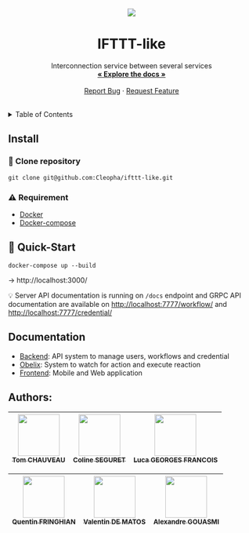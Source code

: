 <br />
<div align="center">
  <a href="https://github.com/LedgerHQ/app-ethereum">
    <img src="https://img.icons8.com/nolan/64/paralell-workflow.png">
  </a>

  <h1 align="center">IFTTT-like</h1>

  <p align="center">
    Interconnection service between several services
    <br />
    <a href=""><strong>« Explore the docs »</strong></a>
    <br />
    <br />
    <a href="https://github.com/Cleopha/ifttt-like/issues">Report Bug</a>
    · <a href="https://github.com/Cleopha/ifttt-like/issues">Request Feature</a>
  </p>
</div>
<br/>

<details>
  <summary>Table of Contents</summary>

- [Install](#install)
  - [:rocket: Clone repository](#rocket-clone-repository)
  - [:warning: Requirement](#warning-requirement)
- [:checkered_flag: Quick-Start](#checkered_flag-quick-start)
- [Authors:](#authors)

</details>

## Install

### :rocket: Clone repository

```shell
git clone git@github.com:Cleopha/ifttt-like.git
```

### :warning: Requirement

- [Docker](https://docs.docker.com/get-docker/)
- [Docker-compose](https://docs.docker.com/compose/install/)

## :checkered_flag: Quick-Start

```shell
docker-compose up --build
```

-> http://localhost:3000/

:bulb: Server API documentation is running on `/docs` endpoint and 
GRPC API documentation are available on [http://localhost:7777/workflow/](http://localhost:7777/workflow/)
and [http://localhost:7777/credential/](http://localhost:7777/credential/)

## Documentation

- [Backend](./backend): API system to manage users, workflows and credential
- [Obelix](./obelix): System to watch for action and execute reaction
- [Frontend](./frontend): Mobile and Web application

## Authors:


| [<img src="https://github.com/TomChv.png?size=85" width=85><br><sub>Tom CHAUVEAU</sub>](https://github.com/TomChv) | [<img src="https://github.com/Cleopha.png?size=85" width=85><br><sub>Coline SEGURET</sub>](https://github.com/Cleopha) | [<img src="https://github.com/PtitLuca.png?size=85" width=85><br><sub>Luca GEORGES FRANCOIS</sub>](https://github.com/PtitLuca) 
| :---: | :---: | :---: |

| [<img src="https://github.com/QuentinFringhian.png?size=85" width=85><br><sub>Quentin FRINGHIAN</sub>](https://github.com/QuentinFringhian) | [<img src="https://github.com/Thytu.png?size=85" width=85><br><sub>Valentin DE MATOS</sub>](https://github.com/Thytu) | [<img src="https://github.com/etarc0s.png?size=85" width=85><br><sub>Alexandre GOUASMI</sub>](https://github.com/etarc0s) |
| :---: | :---: | :---: |